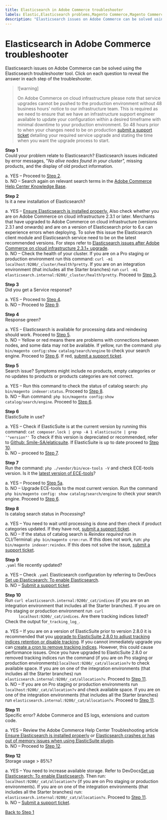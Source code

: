 ```yaml
---
title: Elasticsearch in Adobe Commerce troubleshooter
labels: Elastic,Elasticsearch problems,Magento Commerce,Magento Commerce Cloud,Troubleshooter,crash,elasticsuite,how to,missing products,Adobe Commerce,on-premises,cloud infrastructure
description: "Elasticsearch issues on Adobe Commerce can be solved using the Elasticsearch troubleshooter tool. Click on each question to reveal the answer in each step of the troubleshooter."
---
```


# Elasticsearch in Adobe Commerce troubleshooter

Elasticsearch issues on Adobe Commerce can be solved using the Elasticsearch troubleshooter tool. Click on each question to reveal the answer in each step of the troubleshooter.

>![warning]
>
>On Adobe Commerce on cloud infrastructure please note that service upgrades cannot be pushed to the production environment without 48 business hours' notice to our infrastructure team. This is required as we need to ensure that we have an infrastructure support engineer available to update your configuration within a desired timeframe with minimal downtime to your production environment. So 48 hours prior to when your changes need to be on production [submit a support ticket](https://support.magento.com/hc/en-us/articles/360019088251) detailing your required service upgrade and stating the time when you want the upgrade process to start.

<div class="zd-accordion">
<div id="zd-accordion-1" class="zd-accordion-panel">
<strong>Step 1</strong>
<div class="zd-accordion-section">Could your problem relate to Elasticsearch? Elasticsearch issues indicated by error messages, "<em>No alive nodes found in your cluster",</em> missing products, and the display of old product information.</div>
<p class="zd-accordion-text">a. YES &ndash;  Proceed to <a class="accordion-anchor" href="#zd-accordion-2">Step 2</a>.<br>
b. NO &ndash;  Search again on relevant search terms in the <a href="https://support.magento.com/hc">Adobe Commerce Help Center Knowledge Base</a>.</p>
</div>
<div id="zd-accordion-2" class="zd-accordion-panel">
<strong>Step 2</strong>
<div class="zd-accordion-section">Is it a new installation of Elasticsearch?</div>
<p class="zd-accordion-text">a. YES &ndash;  <a href="https://support.magento.com/hc/en-us/articles/360034939312">Ensure Elasticsearch is installed properly.</a> Also check whether you are on Adobe Commerce on cloud infrastructure 2.3.1 or later. Merchants that have upgraded to Adobe Commerce on cloud infrastructure (versions 2.3.1 and onwards) and are on a version of Elasticsearch prior to 6.x can experience errors when deploying. To solve this issue the Elasticsearch client module and Elasticsearch service need to be on the latest recommended versions. For steps refer to <a href="https://support.magento.com/hc/en-us/articles/360042538511">Elasticsearch issues after Adobe Commerce on cloud infrastructure 2.3.1+ upgrade</a>.<br>
b. NO &ndash;  Check the health of your cluster. If you are on a Pro staging or production environment run this command: <code>curl -m1 localhost:9200/_cluster/health?pretty</code>. If you are on an integration environment (that includes all the Starter branches) run <code>curl -m1 elasticsearch.internal:9200/_cluster/health?pretty</code>. Proceed to <a class="accordion-anchor" href="#zd-accordion-3">Step 3</a>.</p>
</div>
<div id="zd-accordion-3" class="zd-accordion-panel">
<strong>Step 3</strong>
<div class="zd-accordion-section">Did you get a Service response?</div>
<p class="zd-accordion-text">a. YES &ndash;  Proceed to <a class="accordion-anchor" href="#zd-accordion-4">Step 4</a>.<br>
b. NO &ndash;  Proceed to <a class="accordion-anchor" href="#zd-accordion-9">Step 9</a>.</p>
</div>
<div id="zd-accordion-4" class="zd-accordion-panel">
<strong>Step 4</strong>
<div class="zd-accordion-section">Response green?</div>
<p class="zd-accordion-text">a. YES &ndash;  Elasticsearch is available for processing data and reindexing should work. Proceed to <a class="accordion-anchor" href="#zd-accordion-5">Step 5</a>.<br>
b. NO &ndash;  Yellow or red means there are problems with connections between nodes, and some data may not be available. If yellow, run the command: <code>php bin/magento config:show catalog/search/engine</code> to check your search engine. Proceed to <a class="accordion-anchor" href="#zd-accordion-6">Step 6</a>. If red, <a href="https://support.magento.com/hc/en-us/articles/360000913794#submit-ticket">submit a support ticket</a>.</p>
</div>
<div id="zd-accordion-5" class="zd-accordion-panel">
<strong>Step 5</strong>
<div class="zd-accordion-section">Search issue? Symptoms might include no products, empty categories or no updates to products or products categories are not correct.</div>
<p class="zd-accordion-text">a. YES &ndash;  Run this command to check the status of catalog search: <code>php bin/magento indexer:status</code>. Proceed to <a class="accordion-anchor" href="#zd-accordion-8">Step 8</a>.<br>
b. NO &ndash;  Run command: <code>php bin/magento config:show catalog/search/engine</code>. Proceed to <a class="accordion-anchor" href="#zd-accordion-6">Step 6</a>.</p>
</div>
<div id="zd-accordion-6" class="zd-accordion-panel">
<strong>Step 6</strong>
<div class="zd-accordion-section">ElasticSuite in use?</div>
<p class="zd-accordion-text">a. YES &ndash;  Check if ElasticSuite is at the current version by running this command: <code>cat composer.lock | grep -A 1 elasticsuite | grep '"version"'</code> To check if this version is depreciated or recommended, refer to <a href="https://github.com/Smile-SA/elasticsuite">Github: Smile-SA/elaticsuite</a>. If ElasticSuite is up to date proceed to <a class="accordion-anchor" href="#zd-accordion-10">Step 10</a>.<br>
b. NO &ndash;  proceed to <a class="accordion-anchor" href="#zd-accordion-7">Step 7</a>.</p>
</div>
<div id="zd-accordion-7" class="zd-accordion-panel">
<strong>Step 7</strong>
<div class="zd-accordion-section">Run the command: <code>php ./vendor/bin/ece-tools -V</code> and check ECE-tools version. Is it the <a href="https://github.com/magento/ece-tools/releases">latest version of ECE-tools</a>?</div>
<p class="zd-accordion-text">a. YES &ndash;  Proceed to <a class="accordion-anchor" href="#zd-accordion-5">Step 5a</a>.<br>
b. NO &ndash;  Upgrade ECE-tools to the most current version. Run the command <code>php bin/magento config: show catalog/search/engine</code> to check your search engine. Proceed to <a class="accordion-anchor" href="#zd-accordion-6">Step 6</a>.</p>
</div>
<div id="zd-accordion-8" class="zd-accordion-panel">
<strong>Step 8</strong>
<div class="zd-accordion-section">Is catalog search status in <em>Processing</em>?</div>
<p class="zd-accordion-text">a. YES &ndash;  You need to wait until processing is done and then check if product categories updated. If they have not, <a href="https://support.magento.com/hc/en-us/articles/360000913794#submit-ticket">submit a support ticket</a>.<br>b. NO &ndash;  If the status of catalog search is <em>Reindex required</em> run in CLI/Terminal: <code>php bin/magento cron:run</code>. If this does not work, run: <code>php bin/magento indexer:reindex</code>. If this does not solve the issue, <a href="https://support.magento.com/hc/en-us/articles/360019088251">submit a support ticket</a>.</p>
</div>
<div id="zd-accordion-9" class="zd-accordion-panel">
<strong>Step 9</strong>
<div class="zd-accordion-section">
<code>.yaml</code> file recently updated?</div>
<p class="zd-accordion-text">a. YES &ndash;  Check <code>.yaml</code> Elasticsearch configuration by referring to DevDocs <a href="https://devdocs.magento.com/cloud/project/project-conf-files_services-elastic.html?itm_source=devdocs&itm_medium=search_page&itm_campaign=federated_search&itm_term=elastic%20search%20yaml">Set up Elasticsearch: To enable Elasticsearch</a>.<br>
b. NO &ndash;  <a href="https://support.magento.com/hc/en-us/articles/360000913794#submit-ticket">Submit a support ticket</a>.</p>
</div>
<div id="zd-accordion-10" class="zd-accordion-panel">
<strong>Step 10</strong>
<div class="zd-accordion-section">Run <code>curl elasticsearch.internal:9200/_cat/indices</code> (if you are on an integration environment that includes all the Starter branches). If you are on Pro staging or production environment run<code> curl
      localhost:9200/_cat/indices</code>. Are there tracking indices listed? Check the output for<code><index
      name>_tracking_log_</code>.</div>
<p class="zd-accordion-text">a. YES &ndash;   If you are on a version of ElasticSuite prior to version 2.8.0 it is recommended that you <a href="https://support.magento.com/hc/en-us/articles/360035266131?">upgrade to ElasticSuite 2.8.0 to adjust tracking indices retention or disable tracking</a>. If you cannot immediately upgrade you can <a href="https://support.magento.com/hc/en-us/articles/360034921492">create a cron to remove tracking indices</a>. However, this could cause performance issues. Once you have upgraded to ElasticSuite 2.8.0 or removed tracking indices run the command (if you are on Pro staging or production environments):<code>localhost:9200/_cat/allocation?v</code> to check available space. If you are on one of the integration environments (that includes all the Starter branches) run <code>elasticsearch.internal:9200/_cat/allocation?v</code>. Proceed to <a class="accordion-anchor" href="#zd-accordion-11">Step 11</a>.<br>
b. NO &ndash;  If you are on Pro staging or production environments run <code>localhost:9200/_cat/allocation?v</code> and check available space. If you are on one of the integration environments (that includes all the Starter branches) run <code>elasticsearch.internal:9200/_cat/allocation?v</code>. Proceed to <a class="accordion-anchor" href="#zd-accordion-11">Step 11</a>.</p>
</div>
<div id="zd-accordion-11" class="zd-accordion-panel">
<strong>Step 11</strong>
<div class="zd-accordion-section">Specific error? Adobe Commerce and ES logs, extensions and custom code.</div>
<p class="zd-accordion-text">a. YES &ndash;  Review the Adobe Commerce Help Center Troubleshooting article <a href="https://support.magento.com/hc/en-us/articles/360034939312">Ensure Elasticsearch is installed properly</a> or <a href="https://support.magento.com/hc/en-us/articles/360035266131">Elasticsearch crashes or has out of memory issues when using ElasticSuite plugin</a>.<br>
b. NO &ndash;  Proceed to <a class="accordion-anchor" href="#zd-accordion-12">Step 12</a>.</p>
</div>
<div id="zd-accordion-12" class="zd-accordion-panel">
<strong>Step 12</strong>
<div class="zd-accordion-section">Storage usage > 85%?</div>
<p class="zd-accordion-text">a.  YES &ndash;  You need to increase available storage. Refer to DevDocs<a href="https://devdocs.magento.com/cloud/project/project-conf-files_services-elastic.html?itm_source=devdocs&itm_medium=search_page&itm_campaign=federated_search&itm_term=elastic%20search%20yaml">Set up Elasticsearch: To enable Elasticsearch</a>. Then run: <code>localhost:9200/_cat/allocation?v</code> (if you are on Pro staging or production environments). If you are on one of the integration environments (that includes all the Starter branches) run: <code>elasticsearch.internal:9200/_cat/allocation?v</code>. Proceed to <a class="accordion-anchor" href="#zd-accordion-11">Step 11</a>.<br>
b. NO &ndash;  <a href="https://support.magento.com/hc/en-us/articles/360000913794#submit-ticket">Submit a support ticket</a>.</p>
</div>
<!---------This closes the main level that holds everything.--------------->
  <p>
    <a class="accordion-back-to-step-1" href="#zd-accordion-1">Back to Step 1</a>
  </p>
</div>